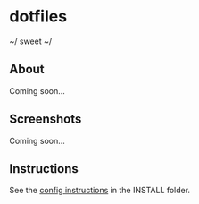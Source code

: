 # dotfiles

~/ sweet ~/

## About

Coming soon...

## Screenshots

Coming soon...

## Instructions

See the [config instructions](INSTALL/INSTRUCTIONS.md) in the INSTALL folder.
